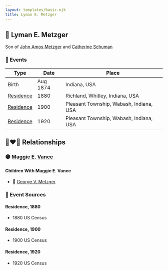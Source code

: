 ```yaml
---
layout: templates/basic.njk
title: Lyman E. Metzger
---
```

## 🔵 Lyman E. Metzger

Son of [John Amos Metzger](/people/2/28893894) and [Catherine Schuman](/people/3/39599940)

### 📆 Events

Type | Date | Place
------ | ------ | ------
Birth | Aug 1874 | Indiana, USA
[Residence](#event-1) | 1880 | Richland, Whitley, Indiana, USA
[Residence](#event-2) | 1900 | Pleasant Township, Wabash, Indiana, USA
[Residence](#event-3) | 1920 | Pleasant Township, Wabash, Indiana, USA

## 👩‍❤️‍👨 Relationships

### 🟣 [Maggie E. Vance](/people/9/93797650)

#### Children With Maggie E. Vance
* 🔵 [George V. Metzger](/people/2/27843040)
### 📰 Event Sources

#### <a id="event-1"></a> Residence, 1880
* 1880 US Census

#### <a id="event-2"></a> Residence, 1900
* 1900 US Census

#### <a id="event-3"></a> Residence, 1920
* 1920 US Census